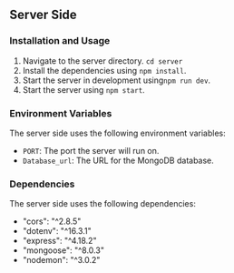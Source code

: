 ## Server Side

### Installation and Usage
1. Navigate to the server directory. `cd server`
2. Install the dependencies using `npm install`.
3. Start the server in development using`npm run dev`.
3. Start the server using `npm start`.

### Environment Variables
The server side uses the following environment variables:
- `PORT`: The port the server will run on.
- `Database_url`: The URL for the MongoDB database.

### Dependencies
The server side uses the following dependencies:
- "cors": "^2.8.5"
- "dotenv": "^16.3.1"
- "express": "^4.18.2"
- "mongoose": "^8.0.3"
- "nodemon": "^3.0.2"
